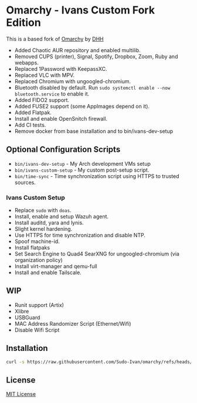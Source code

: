 # Omarchy - Ivans Custom Fork Edition

This is a based fork of [Omarchy](https://github.com/basecamp/omarchy) by [DHH](https://github.com/dhh)

- Added Chaotic AUR repository and enabled multilib.
- Removed CUPS (printer), Signal, Spotify, Dropbox, Zoom, Ruby and webapps.
- Replaced 1Password with KeepassXC.
- Replaced VLC with MPV.
- Replaced Chromium with ungoogled-chromium.
- Bluetooth disabled by default. Run `sudo systemctl enable --now bluetooth.service` to enable it.
- Added FIDO2 support.
- Added FUSE2 support (some AppImages depend on it).
- Added Flatpak.
- Install and enable OpenSnitch firewall.
- Add CI tests. 
- Remove docker from base installation and to bin/ivans-dev-setup

## Optional Configuration Scripts

- `bin/ivans-dev-setup` - My Arch development VMs setup
- `bin/ivans-custom-setup` - My custom post-setup script. 
- `bin/time-sync` - Time synchronization script using HTTPS to trusted sources.

### Ivans Custom Setup

- Replace `sudo` with `doas`.
- Install, enable and setup Wazuh agent.
- Install auditd, yara and lynis.
- Slight kernel hardening.
- Use HTTPS for time synchronization and disable NTP.
- Spoof machine-id.
- Install flatpaks 
- Set Search Engine to Quad4 SearXNG for ungoogled-chromium (via organization policy)
- Install virt-manager and qemu-full
- Install and enable Tailscale.

## WIP

- Runit support (Artix)
- Xlibre
- USBGuard
- MAC Address Randomizer Script (Ethernet/Wifi)
- Disable Wifi Script

## Installation

```bash
curl -s https://raw.githubusercontent.com/Sudo-Ivan/omarchy/refs/heads/master/boot.sh | bash
```

## License

[MIT License](https://opensource.org/licenses/MIT)


